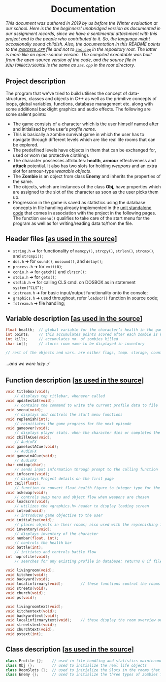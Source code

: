<h1 align="center">Documentation</h1>

###### This document was authored in 2019 by us before the Winter evaluation at our school. Here is the the beginners' unabridged version as documented in our assignment records, since we have a sentimental attachment with this project and to the people who contributed to it. So, the language might occasionally sound childish. Also, the documentation in this README points to the [`ZASCDS16.CPP`](https://github.com/jay-io/ZAS-16/blob/dev/git-didnt-exist-before-2005/ZASCDS16.cpp) file and not to [`zas.cpp`](https://github.com/jay-io/ZAS-16/blob/dev/zas.cpp) in the repository root. The latter is more like an open-source version. The compiled executable was built from the open-source version of the code, and the source file in `BIN/TURBOC3/SOURCE` is the same as `zas.cpp` in the root directory.

## Project description

The program that we’ve tried to build utilises the concept of data-structures, classes and objects in C++ as well as the primitive concepts of loops, global variables, functions, database management etc. along with some additional backlight graphics and audio effects.
The following are some salient points:
- The game consists of a character which is the user himself named after and initialised by the user’s *profile name*.
- This is basically a zombie survival game in which the user has to navigate through different levels which are like real life rooms that can be explored.
- The predefined levels have objects in them that can be exchanged for, used or worn (as protective clothing).
- The character possesses attributes: **health**, **armour** effectiveness and **attack** potential. It also has two slots for holding _weapons_ and an extra slot for armour-type _wearable objects_.
- The **Zombie** is an object from class **Enemy** and inherits the properties of the same.
- The objects, which are instances of the class **Obj**, have properties which are assigned to the slot of the character as soon as the user picks them up.
- Progression in the game is saved as statistics using the database concepts in file handling already implemented in the [unit standalone code](https://github.com/jay-io/ZAS-16/blob/dev/zas.cpp) that comes in association with the project in the following pages. The function `smenu()` qualifies to take care of the start menu for the program as well as for writing/reading data to/from the file.

## Header files [[as used in the source](https://github.com/jay-io/ZAS-16/blob/dev/zas.cpp)]

- `string.h` ➜ for functionality of `memcpy()`, `strcpy()`, `strlen()`, `strcmp()`, and `strcmpi()`;
- `dos.h` ➜ for `sound()`, `nosound()`, and `delay()`;
- `process.h` ➜ for `exit(0)`;
- `conio.h` ➜ for `getch()` and `clrscr()`;
- `stdio.h` ➜ for `gets()`;
- `stdlib.h` ➜ for calling CLS cmd. on DOSBOX as in statement `system(“CLS”)`;
- `iostream.h` ➜ for basic input/output functionality onto the console;
- `graphics.h` ➜ used throughout, refer `loadscr()` function in source code;
- `fstream.h` ➜ file handling;

## Variable description [[as used in the source](https://github.com/jay-io/ZAS-16/blob/dev/zas.cpp)]
```cxx
float health;  // global variable for the character’s health in the game
int points;    // this accumulates points scored after each zombie is killed
int kills;     // accumulates no. of zombies killed
char in[];     // stores room name to be displayed in inventory

// rest of the objects and vars. are either flags, temp. storage, counters or used to take input
```
###### ...and we were lazy :/

## Function description [[as used in the source](https://github.com/jay-io/ZAS-16/blob/dev/zas.cpp)]

```cxx
void titlebox(void);
	// displays top titlebar, whenever called
void updatestat(void);
	// contains the command to write the current profile data to file 
void smenu(void);
	// displays and controls the start menu functions
void replenish(int);
	// reinitiates the game progress for the next episode
void gameover(void);
	// displays player stats. when the character dies or completes the game
void zkillACue(void);
	// AudioFX
void gamelostACue(void);
	// AudioFX
void gamewinACue(void);
	// AudioFX
char cmdinp(char);
	// sends input information through prompt to the calling function
void infoscrn(void);
	// displays Project details on the first page
int ceil(float);
	// function to convert float health figure to integer type for the health bar
void askswap(void);
	// controls swap menu and object flow when weapons are chosen
void loadscrn(void);
	// utilizes the <graphics.h> header to display loading screen
void introd(void);
	// introduces game objective to the user
void initialise(void);
	// places objects in their rooms; also used with the replenishing function
void inventory(void);
	// displays inventory of the character
void numbar(float, int);
	// controls the health bar
void battle(int);
	// initiates and controls battle flow
int noprofile(void);
	// searches for any existing profile in database; returns 0 if file is empty

void livingroom(void);
void kitchen(void);
void backyard(void);
void localinfirmary(void);        // these functions control the rooms that carry objects
void streets(void);
void church(void);
void ps(void);

void livingroomtext(void);
void kitchentext(void);
void backyardtext(void);
void localinfirmarytext(void);    // these display the room overview on the console
void streetstext(void);
void churchtext(void);
void pstext(int);
```
## Class description [[as used in the source](https://github.com/jay-io/ZAS-16/blob/dev/zas.cpp)]
```cxx
class Profile {};    // used in file handling and statistics maintenance
class Obj {};        // used to initialize the real life objects
class RoomSlots {};  // used to initialize the Slots in the rooms that carry the objects
class Enemy {};      // used to initialize the three types of zombies for battle encounters
```
